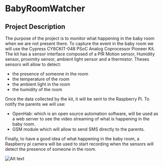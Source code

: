 # BabyRoomWatcher
## Project Description

The purpose of the project is to monitor what happening in the baby room when we are not present there. To capture the event in the baby room we will use the Cypress CY8CKIT-048 PSoC Analog Coprocessor Pioneer Kit. The kit has a sensor interface composed of a PIR Motion sensor, Humidity sensor, proximity sensor, ambient light sensor and a thermistor. Theses sensors will allow to detect:

* the presence of someone in the room
* the temperature of the room
* the ambient light in the room
* the humidity of the room

Once the data collected by the kit, it will be sent to the Raspberry Pi. To notify the parents we will use:

* OpenHab: which is an open source automation software, will be used as a web server to see the video streaming of what is happening in the baby room.
* GSM module which will allow to send SMS directly to the parents.

Finally, to have a good idea of what happening in the baby room, a Raspberry pi camera will be used to start recording when the sensors will detect the presence of someone in the room.

![Alt text](/BabyRoomWatcher/Pictures/BabyRoomWatcher\Complete.JPG)
